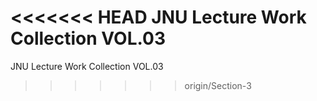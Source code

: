 <<<<<<< HEAD
JNU Lecture Work Collection VOL.03
=======
JNU Lecture Work Collection VOL.03
>>>>>>> origin/Section-3
